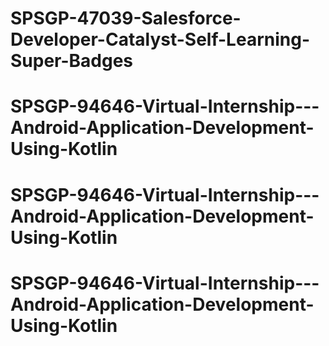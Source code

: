 # SPSGP-47039-Salesforce-Developer-Catalyst-Self-Learning-Super-Badges
# SPSGP-94646-Virtual-Internship---Android-Application-Development-Using-Kotlin
# SPSGP-94646-Virtual-Internship---Android-Application-Development-Using-Kotlin
# SPSGP-94646-Virtual-Internship---Android-Application-Development-Using-Kotlin
